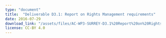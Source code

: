 ```yaml
---
type: "document"
title:  "Deliverable D3.1: Report on Rights Management requirements"
date: 2016-07-29
download_link: "/assets/files/AC-WP3-SURREY-D3.1%20Report%20on%20Rights%20Management%20requirements.pdf"
license: CC-BY 4.0
---
```

